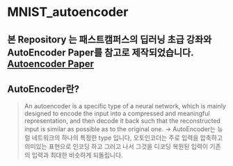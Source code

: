 # MNIST_autoencoder

본 Repository 는 패스트캠퍼스의 딥러닝 초급 강좌와 AutoEncoder Paper를 참고로 제작되었습니다.
<a href='https://arxiv.org/abs/2003.05991'>Autoencoder Paper</a>
---
## AutoEncoder란?

> An autoencoder is a specific type of a neural network, which is mainly designed to encode the input into a compressed and meaningful representation,
and then decode it back such that the reconstructed input is similar as possible as to the original one.
-> AutoEncoder는 뉴럴 네트워크의 하나의 특정한 type 입니다, 오토인코더는 주로 입력을 압축하고 의미있는 표현으로 인코딩 하고 그러고 나서 그것을 디코딩 복원된 입력이 기존의 입력과 최대한 비슷하게 되돌립니다.
